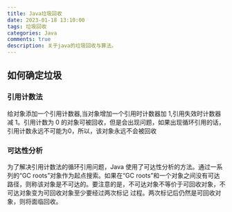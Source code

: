 ```yaml
---
title: Java垃圾回收
date: 2023-01-18 13:10:00
tags: 垃圾回收
categories: Java
comments: true
description: 关于java的垃圾回收与算法。
---
```


## 如何确定垃圾

### 引用计数法
给对象添加一个引用计数器,当对象增加一个引用时计数器加 1,引用失效时计数器减 1。引用计数为 0 的对象可被回收，但是会出现问题，如果出现循环引用的话，引用计数永远不可能为0，所以，该对象永远不会被回收

### 可达性分析
为了解决引用计数法的循环引用问题，Java 使用了可达性分析的方法。通过一系列的“GC roots”对象作为起点搜索。如果在“GC roots”和一个对象之间没有可达路径，则称该对象是不可达的。要注意的是，不可达对象不等价于可回收对象，不可达对象变为可回收对象至少要经过两次标记
过程。两次标记后仍然是可回收对象，则将面临回收。